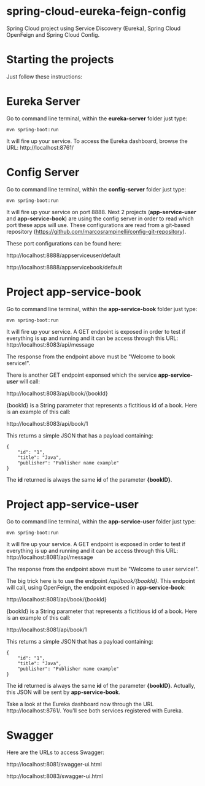 # spring-cloud-eureka-feign-config
Spring Cloud project using Service Discovery (Eureka), Spring Cloud OpenFeign and Spring Cloud Config.

# Starting the projects
Just follow these instructions:

# Eureka Server

Go to command line terminal, within the **eureka-server** folder just type:

```
mvn spring-boot:run
```

It will fire up your service. To access the Eureka dashboard, browse the URL: http://localhost:8761/


# Config Server

Go to command line terminal, within the **config-server** folder just type:

```
mvn spring-boot:run
```

It will fire up your service on port 8888. Next 2 projects (**app-service-user** and **app-service-book**) are using the config server in order to read which port these apps will use. These configurations are read from a git-based repository (https://github.com/marcosrampinelli/config-git-repository).

These port configurations can be found here:

http://localhost:8888/appserviceuser/default

http://localhost:8888/appservicebook/default


# Project app-service-book

Go to command line terminal, within the **app-service-book** folder just type:

```
mvn spring-boot:run
```

It will fire up your service. A GET endpoint is exposed in order to test if everything is up and running and it can be access through this URL: http://localhost:8083/api/message

The response from the endpoint above must be "Welcome to book service!".

There is another GET endpoint exponsed which the service **app-service-user** will call:

http://localhost:8083/api/book/{bookId}

{bookId} is a String parameter that represents a fictitious id of a book. Here is an example of this call:

http://localhost:8083/api/book/1

This returns a simple JSON that has a payload containing:


```
{
    "id": "1",
    "title": "Java",
    "publisher": "Publisher name example"
}
```

The **id** returned is always the same **id** of the parameter **{bookID}**.


# Project app-service-user

Go to command line terminal, within the **app-service-user** folder just type:

```
mvn spring-boot:run
```

It will fire up your service. A GET endpoint is exposed in order to test if everything is up and running and it can be access through this URL: http://localhost:8081/api/message

The response from the endpoint above must be "Welcome to user service!".

The big trick here is to use the endpoint */api/book/{bookId}*. This endpoint will call, using OpenFeign, the endpoint exposed in **app-service-book**:

http://localhost:8081/api/book/{bookId}

{bookId} is a String parameter that represents a fictitious id of a book. Here is an example of this call:

http://localhost:8081/api/book/1

This returns a simple JSON that has a payload containing:


```
{
    "id": "1",
    "title": "Java",
    "publisher": "Publisher name example"
}
```

The **id** returned is always the same **id** of the parameter **{bookID}**. Actually, this JSON will be sent by **app-service-book**.

Take a look at the Eureka dashboard now through the URL http://localhost:8761/. You'll see both services registered with Eureka.


# Swagger

Here are the URLs to access Swagger:

http://localhost:8081/swagger-ui.html

http://localhost:8083/swagger-ui.html

